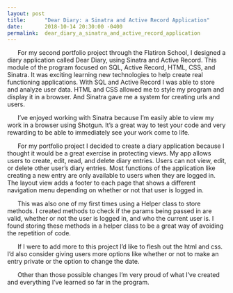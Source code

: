 ```yaml
---
layout: post
title:      "Dear Diary: a Sinatra and Active Record Application"
date:       2018-10-14 20:30:00 -0400
permalink:  dear_diary_a_sinatra_and_active_record_application
---
```


&nbsp;&nbsp;&nbsp;&nbsp;&nbsp;&nbsp;For my second portfolio project through the Flatiron School, I designed a diary application called Dear Diary, using Sinatra and Active Record. This module of the program focused on SQL, Active Record, HTML, CSS, and Sinatra. It was exciting learning new technologies to help create real functioning applications. With SQL and Active Record I was able to store and analyze user data. HTML and CSS allowed me to style my program and display it in a browser. And Sinatra gave me a system for creating urls and users. 

&nbsp;&nbsp;&nbsp;&nbsp;&nbsp;&nbsp;I’ve enjoyed working with Sinatra because I’m easily able to view my work in a browser using Shotgun. It’s a great way to test your code and very rewarding to be able to immediately see your work come to life.

&nbsp;&nbsp;&nbsp;&nbsp;&nbsp;&nbsp;For my portfolio project I decided to create a diary application because I thought it would be a great exercise in protecting views. My app allows users to create, edit, read, and delete diary entries. Users can not view, edit, or delete other user’s diary entries. Most functions of the application like creating a new entry are only available to users when they are logged in. The layout view adds a footer to each page that shows a different navigation menu depending on whether or not that user is logged in. 

&nbsp;&nbsp;&nbsp;&nbsp;&nbsp;&nbsp;This was also one of my first times using a Helper class to store methods. I created methods to check if the params being passed in are valid, whether or not the user is logged in, and who the current user is. I found storing these methods in a helper class to be a great way of avoiding the repetition of code. 

&nbsp;&nbsp;&nbsp;&nbsp;&nbsp;&nbsp;If I were to add more to this project I’d like to flesh out the html and css. I’d also consider giving users more options like whether or not to make an entry private or the option to change the date. 

&nbsp;&nbsp;&nbsp;&nbsp;&nbsp;&nbsp;Other than those possible changes I’m very proud of what I’ve created and everything I’ve learned so far in the program. 
